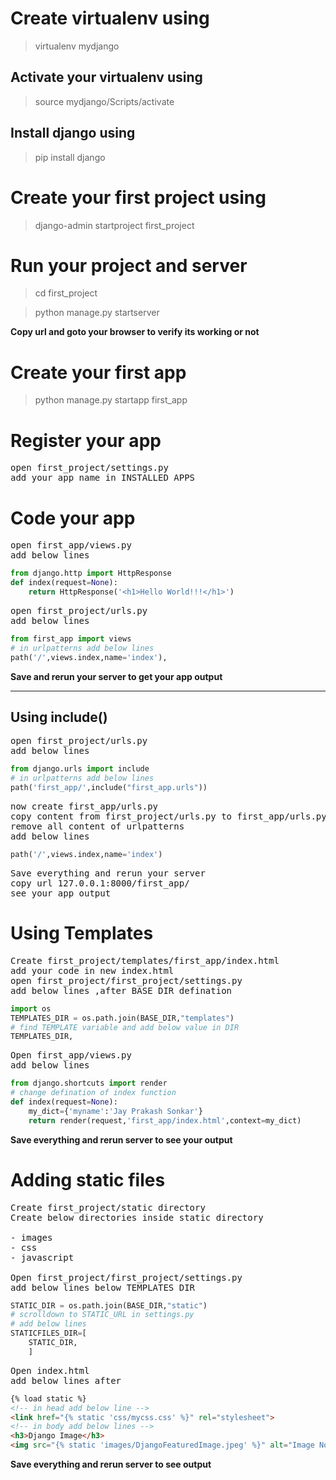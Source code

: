 # Create virtualenv using
> virtualenv mydjango

## Activate your virtualenv using
>source mydjango/Scripts/activate

## Install django using
> pip install django

# Create your first project using
> django-admin startproject first_project

# Run your project and server
> cd first_project

> python manage.py startserver

**Copy url and goto your browser to verify its working or not**

# Create your first app
> python manage.py startapp first_app

# Register your app
<pre>
open first_project/settings.py
add your app name in INSTALLED_APPS
</pre>

# Code your app
<pre>
open first_app/views.py
add below lines
</pre>
```python
from django.http import HttpResponse
def index(request=None):
    return HttpResponse('<h1>Hello World!!!</h1>')
```
<pre>
open first_project/urls.py
add below lines
</pre>
```python
from first_app import views
# in urlpatterns add below lines
path('/',views.index,name='index'),
```
**Save and rerun your server to get your app output**

<hr/>

## Using include()
<pre>
open first_project/urls.py
add below lines
</pre>

```python
from django.urls import include
# in urlpatterns add below lines
path('first_app/',include("first_app.urls"))
```
<pre>
now create first_app/urls.py
copy content from first_project/urls.py to first_app/urls.py
remove all content of urlpatterns
add below lines
</pre>

```python
path('/',views.index,name='index')
```

<pre>
Save everything and rerun your server
copy url 127.0.0.1:8000/first_app/
see your app output
</pre>

# Using Templates
<pre>
Create first_project/templates/first_app/index.html
add your code in new index.html
open first_project/first_project/settings.py
add below lines ,after BASE_DIR defination
</pre>
```python
import os
TEMPLATES_DIR = os.path.join(BASE_DIR,"templates")
# find TEMPLATE variable and add below value in DIR
TEMPLATES_DIR,
```
<pre>
Open first_app/views.py
add below lines
</pre>
```python
from django.shortcuts import render
# change defination of index function
def index(request=None):
    my_dict={'myname':'Jay Prakash Sonkar'}
    return render(request,'first_app/index.html',context=my_dict)
```
**Save everything and rerun server to see your output**

# Adding static files
<pre>
Create first_project/static directory
Create below directories inside static directory

- images
- css
- javascript

Open first_project/first_project/settings.py
add below lines below TEMPLATES_DIR
</pre>
```python
STATIC_DIR = os.path.join(BASE_DIR,"static")
# scrolldown to STATIC_URL in settings.py
# add below lines
STATICFILES_DIR=[
    STATIC_DIR,
    ]
```
<pre>
Open index.html
add below lines after <!Doctype>
</pre>
```html
{% load static %}
<!-- in head add below line -->
<link href="{% static 'css/mycss.css' %}" rel="stylesheet">
<!-- in body add below lines -->
<h3>Django Image</h3>
<img src="{% static 'images/DjangoFeaturedImage.jpeg' %}" alt="Image Not Found!!!" width="600px" height="400px"/>
```
**Save everything and rerun server to see output**